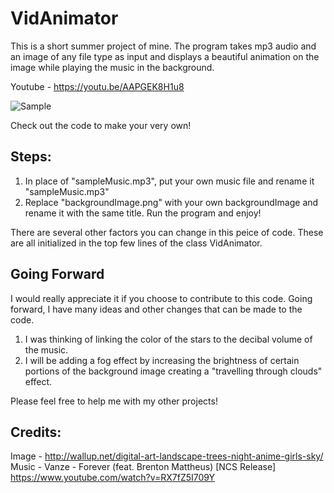 # VidAnimator

This is a short summer project of mine.
The program takes mp3 audio and an image of any file type as input and displays a beautiful animation on the image while playing the music in the background.

Youtube - https://youtu.be/AAPGEK8H1u8

![Sample](https://puu.sh/x4Aaq/17478652f2.png)

Check out the code to make your very own!

## Steps:
1. In place of "sampleMusic.mp3", put your own music file and rename it "sampleMusic.mp3"
2. Replace "backgroundImage.png" with your own backgroundImage and rename it with the same title.
Run the program and enjoy!

There are several other factors you can change in this peice of code.
These are all initialized in the top few lines of the class VidAnimator.

## Going Forward
I would really appreciate it if you choose to contribute to this code.
Going forward, I have many ideas and other changes that can be made to the code.
1. I was thinking of linking the color of the stars to the decibal volume of the music.
2. I will be adding a fog effect by increasing the brightness of certain portions of the background image creating a "travelling through clouds" effect.

Please feel free to help me with my other projects!

## Credits:<br>
Image - http://wallup.net/digital-art-landscape-trees-night-anime-girls-sky/<br>
Music - Vanze - Forever (feat. Brenton Mattheus) [NCS Release]<br>
https://www.youtube.com/watch?v=RX7fZ5I709Y
